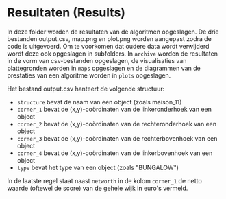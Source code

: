 # Resultaten (Results)
In deze folder worden de resultaten van de algoritmen opgeslagen. De drie bestanden output.csv, map.png en plot.png worden aangepast zodra de code is uitgevoerd. Om te voorkomen dat oudere data wordt verwijderd wordt deze ook opgeslagen in subfolders. In `archive` worden de resultaten in de vorm van csv-bestanden opgeslagen, de visualisaties van plattegronden worden in `maps` opgeslagen en de diagrammen van de prestaties van een algoritme worden in `plots` opgeslagen.

Het bestand output.csv hanteert de volgende structuur:
* `structure` bevat de naam van een object (zoals maison_11)
* `corner_1` bevat de (x,y)-coördinaten van de linkeronderhoek van een object
* `corner_2` bevat de (x,y)-coördinaten van de rechteronderhoek van een object
* `corner_3` bevat de (x,y)-coördinaten van de rechterbovenhoek van een object
* `corner_4` bevat de (x,y)-coördinaten van de linkerbovenhoek van een object
* `type` bevat het type van een object (zoals "BUNGALOW")

In de laatste regel staat naast `networth` in de kolom `corner_1` de netto waarde (oftewel de score) van de gehele wijk in euro's vermeld.